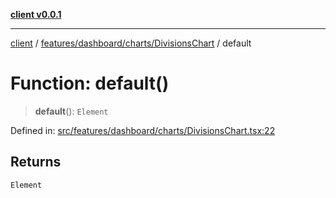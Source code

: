 [**client v0.0.1**](../../../../../README.md)

***

[client](../../../../../README.md) / [features/dashboard/charts/DivisionsChart](../README.md) / default

# Function: default()

> **default**(): `Element`

Defined in: [src/features/dashboard/charts/DivisionsChart.tsx:22](https://github.com/petelc/WMS/blob/0ba5e61a5ede3de744df1a5839724fa19a2a534f/client/src/features/dashboard/charts/DivisionsChart.tsx#L22)

## Returns

`Element`
